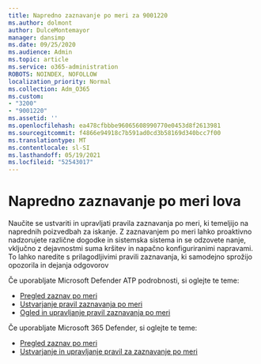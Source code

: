 ```yaml
---
title: Napredno zaznavanje po meri za 9001220
ms.author: dolmont
author: DulceMontemayor
manager: dansimp
ms.date: 09/25/2020
ms.audience: Admin
ms.topic: article
ms.service: o365-administration
ROBOTS: NOINDEX, NOFOLLOW
localization_priority: Normal
ms.collection: Adm_O365
ms.custom:
- "3200"
- "9001220"
ms.assetid: ''
ms.openlocfilehash: ea478cfbbbe96065608990770e0453d8f2613981
ms.sourcegitcommit: f4866e94918c7b591ad0cd3b58169d340bcc7f00
ms.translationtype: MT
ms.contentlocale: sl-SI
ms.lasthandoff: 05/19/2021
ms.locfileid: "52543017"
---
```

# <a name="advanced-hunting-custom-detections"></a>Napredno zaznavanje po meri lova

Naučite se ustvariti in upravljati pravila zaznavanja po meri, ki temeljijo na naprednih poizvedbah za iskanje. Z zaznavanjem po meri lahko proaktivno nadzorujete različne dogodke in sistemska sistema in se odzovete nanje, vključno z dejavnostmi suma kršitev in napačno konfiguriranimi napravami. To lahko naredite s prilagodljivimi pravili zaznavanja, ki samodejno sprožijo opozorila in dejanja odgovorov
  
Če uporabljate Microsoft Defender ATP podrobnosti, si oglejte te teme: 
- [Pregled zaznav po meri](/windows/security/threat-protection/microsoft-defender-atp/overview-custom-detections)
- [Ustvarjanje pravil zaznavanja po meri](/windows/security/threat-protection/microsoft-defender-atp/custom-detection-rules)
- [Ogled in upravljanje pravil zaznavanja po meri](/windows/security/threat-protection/microsoft-defender-atp/custom-detections-manage)

Če uporabljate Microsoft 365 Defender, si oglejte te teme: 
- [Pregled zaznav po meri](/microsoft-365/security/mtp/custom-detections-overview)
- [Ustvarjanje in upravljanje pravil za zaznavanje po meri](/microsoft-365/security/mtp/custom-detection-rules)
